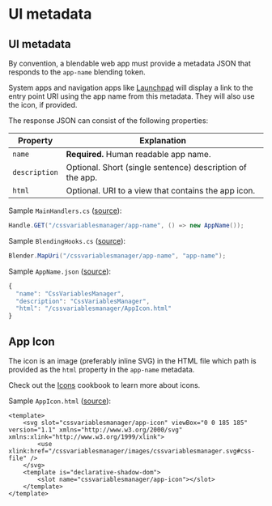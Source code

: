 # UI metadata

## UI metadata

By convention, a blendable web app must provide a metadata JSON that responds to the `app-name` blending token.

System apps and navigation apps like [Launchpad](https://github.com/StarcounterApps/Launchpad) will display a link to the entry point URI using the app name from this metadata. They will also use the icon, if provided.

The response JSON can consist of the following properties:

| Property | Explanation |
| --- | --- |
| `name` | **Required.** Human readable app name. |
| `description` | Optional. Short \(single sentence\) description of the app. |
| `html` | Optional. URI to a view that contains the app icon. |

Sample `MainHandlers.cs` \([source](https://github.com/StarcounterApps/CssVariablesManager/blob/develop/src/CssVariablesManager/Api/MainHandlers.cs#L13)\):

```csharp
Handle.GET("/cssvariablesmanager/app-name", () => new AppName());
```

Sample `BlendingHooks.cs` \([source](https://github.com/StarcounterApps/CssVariablesManager/blob/4aad5186522a6297bc4ca7f713d91424220d6552/src/CssVariablesManager/Api/BlendingHooks.cs#L9)\):

```csharp
Blender.MapUri("/cssvariablesmanager/app-name", "app-name");
```

Sample `AppName.json` \([source](https://github.com/StarcounterApps/CssVariablesManager/blob/4aad5186522a6297bc4ca7f713d91424220d6552/src/CssVariablesManager/ViewModels/AppName.json)\):

```javascript
{
  "name": "CssVariablesManager",
  "description": "CssVariablesManager",
  "html": "/cssvariablesmanager/AppIcon.html"
}
```

## App Icon

The icon is an image \(preferably inline SVG\) in the HTML file which path is provided as the `html` property in the `app-name` metadata.

Check out the [Icons](../../cookbook/icons.md) cookbook to learn more about icons.

Sample `AppIcon.html` \([source](https://github.com/StarcounterApps/CssVariablesManager/blob/4aad5186522a6297bc4ca7f713d91424220d6552/src/CssVariablesManager/wwwroot/CssVariablesManager/AppIcon.html)\):

```markup
<template>
    <svg slot="cssvariablesmanager/app-icon" viewBox="0 0 185 185" version="1.1" xmlns="http://www.w3.org/2000/svg" xmlns:xlink="http://www.w3.org/1999/xlink">
        <use xlink:href="/cssvariablesmanager/images/cssvariablesmanager.svg#css-file" />
    </svg>
    <template is="declarative-shadow-dom">
        <slot name="cssvariablesmanager/app-icon"></slot>
    </template>
</template>
```

